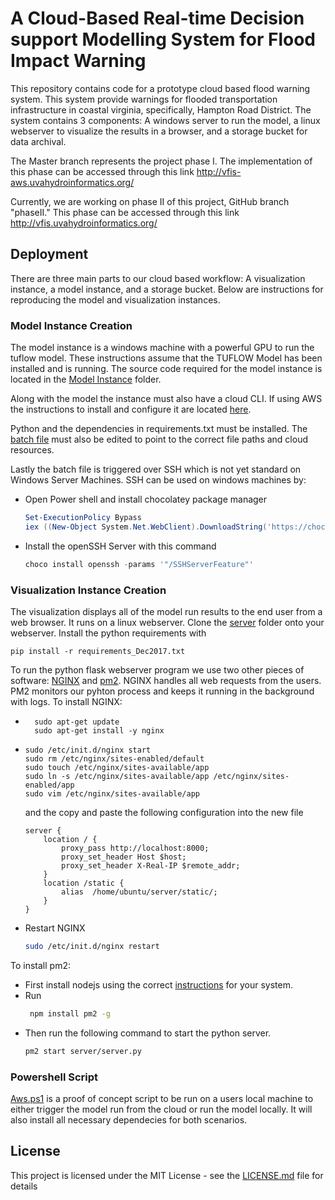 # A Cloud-Based Real-time Decision support Modelling System for Flood Impact Warning

This repository contains code for a prototype cloud based flood warning system. This system provide warnings for flooded transportation infrastructure in coastal virginia, specifically, Hampton Road District. The system contains 3 components: A windows server to run the model, a linux webserver to visualize the results in a browser, and a storage bucket for data archival.

The Master branch represents the project phase I. The implementation of this phase can be accessed through this link http://vfis-aws.uvahydroinformatics.org/

Currently, we are working on phase II of this project, GitHub branch "phaseII." This phase can be accessed through this link http://vfis.uvahydroinformatics.org/

## Deployment
There are three main parts to our cloud based workflow: A visualization instance, a model instance, and a storage bucket. Below are instructions for reproducing the model and visualization instances. 

### Model Instance Creation
The model instance is a windows machine with a powerful GPU to run the tuflow model. These instructions assume that the TUFLOW Model has been installed and is running. The source code required for the model instance is located in the [Model Instance](https://github.com/uva-hydroinformatics/FloodWarningModelProject/tree/master/PhaseI/Model_instance) folder. 

Along with the model the instance must also have a cloud CLI. If using AWS the instructions to install and configure it are located [here](https://docs.aws.amazon.com/cli/latest/userguide/installing.html). 

Python and the dependencies in requirements.txt must be installed. The [batch file](https://github.com/uva-hydroinformatics/FloodWarningModelProject/blob/master/PhaseI/Model_instance/run_workflow.bat) must also be edited to point to the correct file paths and cloud resources.

Lastly the batch file is triggered over SSH which is not yet standard on Windows Server Machines. SSH can be used on windows machines by:
* Open Power shell and install chocolatey package manager
    ```Powershell
    Set-ExecutionPolicy Bypass
	iex ((New-Object System.Net.WebClient).DownloadString('https://chocolatey.org/install.ps1'))```
* Install the openSSH Server with this command
    ```Powershell
    choco install openssh -params '"/SSHServerFeature"'
    ```
### Visualization Instance Creation
The visualization displays all of the model run results to the end user from a web browser. It runs on a linux webserver. 
Clone the [server](https://github.com/uva-hydroinformatics/FloodWarningModelProject/tree/master/PhaseI/Visualization_instance/server) folder onto your webserver. 
Install the python requirements with 
```
pip install -r requirements_Dec2017.txt
```
To run the python flask webserver program we use two other pieces of software: [NGINX](https://www.nginx.com/) and [pm2](https://github.com/Unitech/pm2). NGINX handles all web requests from the users. PM2 monitors our pyhton process and keeps it running in the background with logs.
To install NGINX:
* ```shell
    sudo apt-get update 
    sudo apt-get install -y nginx
    ```
*   ```shell
    sudo /etc/init.d/nginx start
    sudo rm /etc/nginx/sites-enabled/default
    sudo touch /etc/nginx/sites-available/app
    sudo ln -s /etc/nginx/sites-available/app /etc/nginx/sites-enabled/app
    sudo vim /etc/nginx/sites-available/app
    ```
    and the copy and paste the following configuration into the new file
    ```NGINX
    server {
        location / {
            proxy_pass http://localhost:8000;
            proxy_set_header Host $host;
            proxy_set_header X-Real-IP $remote_addr;
        }
        location /static {
            alias  /home/ubuntu/server/static/;
        }
    }
    ```
* Restart NGINX
  ```bash
  sudo /etc/init.d/nginx restart
  ```
  
To install pm2:
* First install nodejs using the correct [instructions](https://nodejs.org/en/download/package-manager/) for your system.
* Run
    ```bash
     npm install pm2 -g
     ```
* Then run the following command to start the python server.
    ```bash
    pm2 start server/server.py
    ```

### Powershell Script
[Aws.ps1](https://github.com/uva-hydroinformatics/FloodWarningModelProject/blob/master/PhaseI/AWS.ps1) is a proof of concept script to be run on a users local machine to either trigger the model run from the cloud or run the model locally. It will also install all necessary dependecies for both scenarios.

## License

This project is licensed under the MIT License - see the [LICENSE.md](LICENSE.md) file for details

